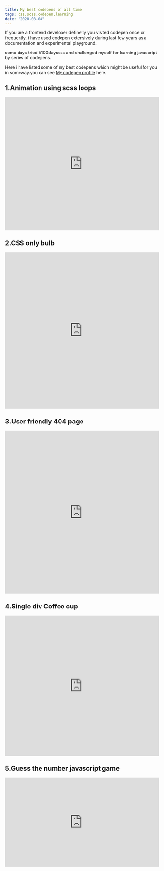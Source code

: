 ```yaml
---
title: My best codepens of all time
tags: css,scss,codepen,learning
date: "2020-08-08"
---
```


If you are a frontend developer definetly you visited codepen once or frequently. i have used codepen extensively during last few years as a documentation and experimental playground.

some days tried #100dayscss and challenged myself for learning javascript by series of codepens. 

Here i have listed some of my best codepens which might be useful for you in someway.you can see <a href="https://codepen.io/yoyo" title="yogeshwaran's codepen profile" target="_blank">My codepen profile</a> here.


1.Animation using scss loops
-------------

<iframe height="434" style="width: 100%;" scrolling="no" title="100dayscss-44 " src="https://codepen.io/yoyo/embed/MzeZvy?height=434&theme-id=35149&default-tab=result" frameborder="no" loading="lazy" allowtransparency="true" allowfullscreen="true">
  See the Pen <a href='https://codepen.io/yoyo/pen/MzeZvy'>100dayscss-44 </a> by yogeshwaran
  (<a href='https://codepen.io/yoyo'>@yoyo</a>) on <a href='https://codepen.io'>CodePen</a>.
</iframe>


2.CSS only bulb
--------------------

<iframe height="510" style="width: 100%;" scrolling="no" title="100dayscss-43" src="https://codepen.io/yoyo/embed/OaXLrg?height=510&theme-id=35149&default-tab=result" frameborder="no" loading="lazy" allowtransparency="true" allowfullscreen="true">
  See the Pen <a href='https://codepen.io/yoyo/pen/OaXLrg'>100dayscss-43</a> by yogeshwaran
  (<a href='https://codepen.io/yoyo'>@yoyo</a>) on <a href='https://codepen.io'>CodePen</a>.
</iframe>

3.User friendly 404 page
------------

<iframe height="531" style="width: 100%;" scrolling="no" title="User friendly 404 page" src="https://codepen.io/yoyo/embed/wYewNq?height=531&theme-id=35149&default-tab=result" frameborder="no" loading="lazy" allowtransparency="true" allowfullscreen="true">
  See the Pen <a href='https://codepen.io/yoyo/pen/wYewNq'>User friendly 404 page</a> by yogeshwaran
  (<a href='https://codepen.io/yoyo'>@yoyo</a>) on <a href='https://codepen.io'>CodePen</a>.
</iframe>

4.Single div Coffee cup
------------

<iframe height="457" style="width: 100%;" scrolling="no" title="#codevember - 14 - Single div coffee  cup" src="https://codepen.io/yoyo/embed/eQvKxg?height=457&theme-id=35149&default-tab=result" frameborder="no" loading="lazy" allowtransparency="true" allowfullscreen="true">
  See the Pen <a href='https://codepen.io/yoyo/pen/eQvKxg'>#codevember - 14 - Single div coffee  cup</a> by yogeshwaran
  (<a href='https://codepen.io/yoyo'>@yoyo</a>) on <a href='https://codepen.io'>CodePen</a>.
</iframe>


5.Guess the number javascript game
------------

<iframe height="290" style="width: 100%;" scrolling="no" title="Guess the number #Javascript" src="https://codepen.io/yoyo/embed/Wqemrz?height=290&theme-id=35149&default-tab=result" frameborder="no" loading="lazy" allowtransparency="true" allowfullscreen="true">
  See the Pen <a href='https://codepen.io/yoyo/pen/Wqemrz'>Guess the number #Javascript</a> by yogeshwaran
  (<a href='https://codepen.io/yoyo'>@yoyo</a>) on <a href='https://codepen.io'>CodePen</a>.
</iframe>